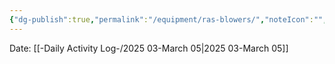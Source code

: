 ```yaml
---
{"dg-publish":true,"permalink":"/equipment/ras-blowers/","noteIcon":"","created":"2025-05-20T09:18:16.124-05:00"}
---
```


Date: [[-Daily Activity Log-/2025 03-March 05\|2025 03-March 05]]

